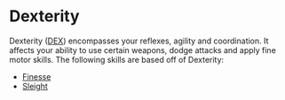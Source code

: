 # Dexterity

Dexterity ([DEX](dexterity.md)) encompasses your reflexes, agility and coordination. It affects your ability to use certain weapons, dodge attacks and apply fine motor skills. The following skills are based off of Dexterity:

- [Finesse](finesse.md)
- [Sleight](sleight.md)
